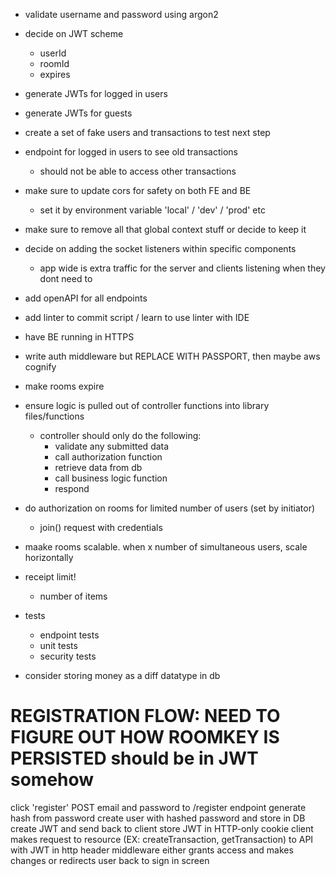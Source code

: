 - validate username and password using argon2
- decide on JWT scheme
  - userId
  - roomId 
  - expires
- generate JWTs for logged in users 
- generate JWTs for guests 
- create a set of fake users and transactions to test next step 
- endpoint for logged in users to see old transactions
  - should not be able to access other transactions 
- make sure to update cors for safety on both FE and BE 
  - set it by environment variable 'local' / 'dev' / 'prod' etc 
- make sure to remove all that global context stuff or decide to keep it
- decide on adding the socket listeners within specific components
  - app wide is extra traffic for the server and clients listening when they dont need to 
- add openAPI for all endpoints
- add linter to commit script / learn to use linter with IDE
- have BE running in HTTPS
- write auth middleware but REPLACE WITH PASSPORT, then maybe aws cognify
- make rooms expire 
- ensure logic is pulled out of controller functions into library files/functions
  - controller should only do the following: 
    - validate any submitted data 
    - call authorization function
    - retrieve data from db
    - call business logic function
    - respond 
- do authorization on rooms for limited number of users (set by initiator) 
  - join() request with credentials 

- maake rooms scalable. when x number of simultaneous users, scale horizontally
- receipt limit! 
  - number of items 
- tests 
  - endpoint tests 
  - unit tests
  - security tests
- consider storing money as a diff datatype in db 


# REGISTRATION FLOW: NEED TO FIGURE OUT HOW ROOMKEY IS PERSISTED should be in JWT somehow

click 'register' 
POST email and password to /register endpoint
generate hash from password 
create user with hashed password and store in DB 
create JWT and send back to client 
store JWT in HTTP-only cookie 
client makes request to resource (EX: createTransaction, getTransaction) to API with JWT in http header 
middleware either grants access and makes changes or redirects user back to sign in screen 
